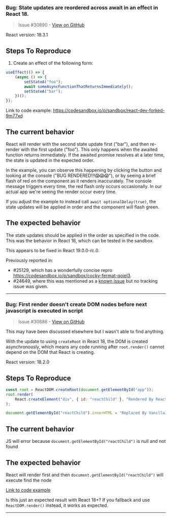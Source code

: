 ### Bug: State updates are reordered across await in an effect in React 18.

> Issue #30890 - [View on GitHub](https://github.com/facebook/react/issues/30890)

<!--
  Please provide a clear and concise description of what the bug is. Include
  screenshots if needed. Please test using the latest version of the relevant
  React packages to make sure your issue has not already been fixed.
-->

React version: 18.3.1

## Steps To Reproduce

1. Create an effect of the following form:
```javascript
useEffect(() => {
    (async () => {
        setStateA("foo");
        await someAsyncFunctionThatReturnsImmediately();
        setStateA("bar");
    })();
});
```

<!--
  Your bug will get fixed much faster if we can run your code and it doesn't
  have dependencies other than React. Issues without reproduction steps or
  code examples may be immediately closed as not actionable.
-->

Link to code example: https://codesandbox.io/p/sandbox/react-dev-forked-9m77xd

<!--
  Please provide a CodeSandbox (https://codesandbox.io/s/new), a link to a
  repository on GitHub, or provide a minimal code example that reproduces the
  problem. You may provide a screenshot of the application if you think it is
  relevant to your bug report. Here are some tips for providing a minimal
  example: https://stackoverflow.com/help/mcve.
-->

## The current behavior
React will render with the second state update first ("bar"), and then re-render with the first update ("foo"). This only happens when the awaited function returns immediately. If the awaited promise resolves at a later time, the state is updated in the expected order.

In the example, you can observe this happening by clicking the button and looking at the console ("BUG RENDERED!!!😱😱😱"), or by seeing a brief flash of red on the component as it renders inaccurately. The console message triggers every time, the red flash only occurs occasionally. In our actual app we're seeing the render occur every time. 

If you adjust the example to instead call `await optionalDelay(true)`, the state updates will be applied in order and the component will flash green.

## The expected behavior
The state updates should be applied in the order as specified in the code. This was the behavior in React 16, which can be tested in the sandbox.

This appears to be fixed in React 19.0.0-rc.0.

Previously reported in:
* #25129, which has a wonderfully concise repro https://codesandbox.io/p/sandbox/cocky-fermat-qoiel3.
* #24649, where this was mentioned as a [known issue](https://github.com/facebook/react/issues/24649#issuecomment-1511754282) but no tracking issue was given.


---

### Bug: First render doesn't create DOM nodes before next javascript is executed in script

> Issue #30886 - [View on GitHub](https://github.com/facebook/react/issues/30886)

This may have been discussed elsewhere but I wasn't able to find anything. 

With the update to using `createRoot` in React 18, the DOM is created asynchronously, which means any code running after `root.render()` cannot depend on the DOM that React is creating.

React version: 18.2.0

## Steps To Reproduce

```js
const root = ReactDOM.createRoot(document.getElementById("app"));
root.render(
    React.createElement("div", { id: "reactChild" }, "Rendered By React")
);

document.getElementById("reactChild").innerHTML = "Replaced By VanillaJS"; // this errors
```

## The current behavior
 JS will error because `document.getElementById("reactChild")` is null and not found

## The expected behavior
React will render first and then `document.getElementById("reactChild")` will execute find the node


[Link to code example](https://codesandbox.io/p/sandbox/2njxcj?layout=%257B%2522sidebarPanel%2522%253A%2522EXPLORER%2522%252C%2522rootPanelGroup%2522%253A%257B%2522direction%2522%253A%2522horizontal%2522%252C%2522contentType%2522%253A%2522UNKNOWN%2522%252C%2522type%2522%253A%2522PANEL_GROUP%2522%252C%2522id%2522%253A%2522ROOT_LAYOUT%2522%252C%2522panels%2522%253A%255B%257B%2522type%2522%253A%2522PANEL_GROUP%2522%252C%2522contentType%2522%253A%2522UNKNOWN%2522%252C%2522direction%2522%253A%2522vertical%2522%252C%2522id%2522%253A%2522cm0p0a5am00063b6igau3mza0%2522%252C%2522sizes%2522%253A%255B100%255D%252C%2522panels%2522%253A%255B%257B%2522type%2522%253A%2522PANEL_GROUP%2522%252C%2522contentType%2522%253A%2522EDITOR%2522%252C%2522direction%2522%253A%2522horizontal%2522%252C%2522id%2522%253A%2522EDITOR%2522%252C%2522panels%2522%253A%255B%257B%2522type%2522%253A%2522PANEL%2522%252C%2522contentType%2522%253A%2522EDITOR%2522%252C%2522id%2522%253A%2522cm0p0a5am00023b6i7pymhzso%2522%257D%255D%257D%252C%257B%2522type%2522%253A%2522PANEL_GROUP%2522%252C%2522contentType%2522%253A%2522SHELLS%2522%252C%2522direction%2522%253A%2522horizontal%2522%252C%2522id%2522%253A%2522SHELLS%2522%252C%2522panels%2522%253A%255B%257B%2522type%2522%253A%2522PANEL%2522%252C%2522contentType%2522%253A%2522SHELLS%2522%252C%2522id%2522%253A%2522cm0p0a5am00033b6i48103piz%2522%257D%255D%257D%255D%257D%252C%257B%2522type%2522%253A%2522PANEL_GROUP%2522%252C%2522contentType%2522%253A%2522DEVTOOLS%2522%252C%2522direction%2522%253A%2522vertical%2522%252C%2522id%2522%253A%2522DEVTOOLS%2522%252C%2522panels%2522%253A%255B%257B%2522type%2522%253A%2522PANEL%2522%252C%2522contentType%2522%253A%2522DEVTOOLS%2522%252C%2522id%2522%253A%2522cm0p0a5am00053b6i9ksfo73k%2522%257D%255D%257D%255D%252C%2522sizes%2522%253A%255B50%252C50%255D%257D%252C%2522tabbedPanels%2522%253A%257B%2522cm0p0a5am00023b6i7pymhzso%2522%253A%257B%2522tabs%2522%253A%255B%257B%2522id%2522%253A%2522cm0p0a5am00013b6i0zwjrq7t%2522%252C%2522mode%2522%253A%2522permanent%2522%252C%2522type%2522%253A%2522FILE%2522%252C%2522filepath%2522%253A%2522%252Findex.html%2522%252C%2522state%2522%253A%2522IDLE%2522%252C%2522initialSelections%2522%253A%255B%257B%2522startLineNumber%2522%253A20%252C%2522startColumn%2522%253A1%252C%2522endLineNumber%2522%253A20%252C%2522endColumn%2522%253A1%257D%255D%257D%255D%252C%2522id%2522%253A%2522cm0p0a5am00023b6i7pymhzso%2522%252C%2522activeTabId%2522%253A%2522cm0p0a5am00013b6i0zwjrq7t%2522%257D%252C%2522cm0p0a5am00053b6i9ksfo73k%2522%253A%257B%2522tabs%2522%253A%255B%257B%2522id%2522%253A%2522cm0p0a5am00043b6iord4hwnv%2522%252C%2522mode%2522%253A%2522permanent%2522%252C%2522type%2522%253A%2522UNASSIGNED_PORT%2522%252C%2522port%2522%253A0%257D%255D%252C%2522id%2522%253A%2522cm0p0a5am00053b6i9ksfo73k%2522%252C%2522activeTabId%2522%253A%2522cm0p0a5am00043b6iord4hwnv%2522%257D%252C%2522cm0p0a5am00033b6i48103piz%2522%253A%257B%2522tabs%2522%253A%255B%255D%252C%2522id%2522%253A%2522cm0p0a5am00033b6i48103piz%2522%257D%257D%252C%2522showDevtools%2522%253Atrue%252C%2522showShells%2522%253Afalse%252C%2522showSidebar%2522%253Atrue%252C%2522sidebarPanelSize%2522%253A15%257D)


Is this just an expected result with React 18+? If you fallback and use `ReactDOM.render()` instead, it works as expected.

---

